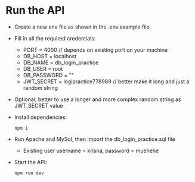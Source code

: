 # Run the API

- Create a new env file as shown in the .env.example file.

- Fill in all the required credentials:

  - PORT = 4000 // depends on existing port on your machine
  - DB_HOST = localhost
  - DB_NAME = db_login_practice
  - DB_USER = root
  - DB_PASSWORD = ""
  - JWT_SECRET = logipractice778989 // better make it long and just a random string

- Optional, better to use a longer and more complex random string as JWT_SECRET value

- Install dependencies:

  ```
  npm i
  ```

- Run Apache and MySql, then import the db_login_practice.sql file

  - Existing user username = krisna, password = muehehe

- Start the API:

  ```
  npm run dev
  ```
